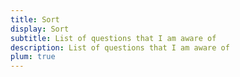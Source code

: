 ```yaml
---
title: Sort
display: Sort
subtitle: List of questions that I am aware of
description: List of questions that I am aware of
plum: true
---
```


<SubNav :navs="frontmatter.navs" />

<!-- <ListQuestions :questions="frontmatter.questions"/> -->
